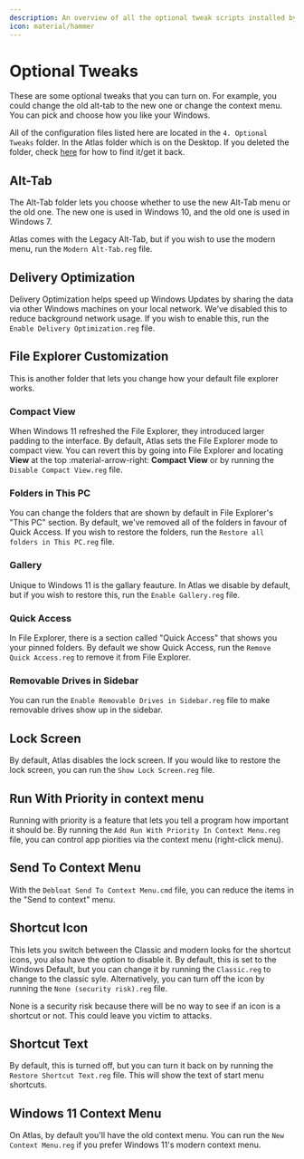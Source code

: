 ```yaml
---
description: An overview of all the optional tweak scripts installed by the AtlasOS playbook
icon: material/hammer
---
```


# Optional Tweaks

These are some optional tweaks that you can turn on. For example, you could change the old alt-tab to the new one or change the context menu. You can pick and choose how you like your Windows.

All of the configuration files listed here are located in the `4. Optional Tweaks` folder. In the Atlas folder which is on the Desktop. If you deleted the folder, check [here](../../../faq-and-troubleshooting/common-questions/atlas-folder-missing.md) for how to find it/get it back.

## Alt-Tab

The Alt-Tab folder lets you choose whether to use the new Alt-Tab menu or the old one. The new one is used in Windows 10, and the old one is used in Windows 7.

Atlas comes with the Legacy Alt-Tab, but if you wish to use the modern menu, run the `Modern Alt-Tab.reg` file.

## Delivery Optimization

Delivery Optimization helps speed up Windows Updates by sharing the data via other Windows machines on your local network. We've disabled this to reduce background network usage. If you wish to enable this, run the `Enable Delivery Optimization.reg` file.

## File Explorer Customization

This is another folder that lets you change how your default file explorer works.

### Compact View

When Windows 11 refreshed the File Explorer, they introduced larger padding to the interface. By default, Atlas sets the File Explorer mode to compact view. You can revert this by going into File Explorer and locating **View** at the top :material-arrow-right: **Compact View** or by running the `Disable Compact View.reg` file.

### Folders in This PC

You can change the folders that are shown by default in File Explorer's "This PC" section. By default, we've removed all of the folders in favour of Quick Access. If you wish to restore the folders, run the `Restore all folders in This PC.reg` file.

### Gallery

Unique to Windows 11 is the gallary feauture. In Atlas we disable by default, but if you wish to restore this, run the `Enable Gallery.reg` file.

### Quick Access

In File Explorer, there is a section called "Quick Access" that shows you your pinned folders. By default we show Quick Access, run the `Remove Quick Access.reg` to remove it from File Explorer.

### Removable Drives in Sidebar

You can run the `Enable Removable Drives in Sidebar.reg` file to make removable drives show up in the sidebar.

## Lock Screen

By default, Atlas disables the lock screen. If you would like to restore the lock screen, you can run the `Show Lock Screen.reg` file.

## Run With Priority in context menu

Running with priority is a feature that lets you tell a program how important it should be. By running the `Add Run With Priority In Context Menu.reg` file, you can control app piorities via the context menu (right-click menu).

## Send To Context Menu

With the `Debloat Send To Context Menu.cmd` file, you can reduce the items in the "Send to context" menu.

## Shortcut Icon

This lets you switch between the Classic and modern looks for the shortcut icons, you also have the option to disable it. By default, this is set to the Windows Default, but you can change it by running the `Classic.reg` to change to the classic syle. Alternatively, you can turn off the icon by running the `None (security risk).reg` file.

None is a security risk because there will be no way to see if an icon is a shortcut or not. This could leave you victim to attacks.

## Shortcut Text

By default, this is turned off, but you can turn it back on by running the `Restore Shortcut Text.reg` file. This will show the text of start menu shortcuts.

## Windows 11 Context Menu

On Atlas, by default you'll have the old context menu. You can run the `New Context Menu.reg` if you prefer Windows 11's modern context menu.
